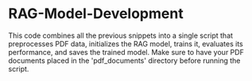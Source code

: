 # RAG-Model-Development
This code combines all the previous snippets into a single script that preprocesses PDF data, initializes the RAG model, trains it, evaluates its performance, and saves the trained model. Make sure to have your PDF documents placed in the 'pdf_documents' directory before running the script.
